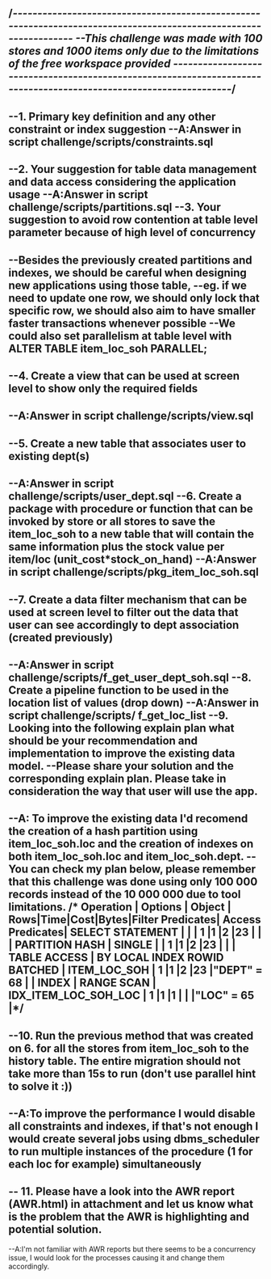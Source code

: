 /*------------------------------------------------------------------------------------------------------------------
--This challenge was made with 100 stores and 1000 items only due to the limitations of the free workspace provided
------------------------------------------------------------------------------------------------------------------*/
--
--1. Primary key definition and any other constraint or index suggestion
--A:Answer in script challenge/scripts/constraints.sql
--
--2. Your suggestion for table data management and data access considering the application usage
--A:Answer in script challenge/scripts/partitions.sql
--3. Your suggestion to avoid row contention at table level parameter because of high level of concurrency
--
--Besides the previously created partitions and indexes, we should be careful when designing new applications using those table,
--eg. if we need to update one row, we should only lock that specific row, we should also aim to have smaller faster transactions whenever possible
--We could also set parallelism at table level with ALTER TABLE item_loc_soh PARALLEL;
--
--4. Create a view that can be used at screen level to show only the required fields
--
--A:Answer in script challenge/scripts/view.sql
--
--5. Create a new table that associates user to existing dept(s)
--
--A:Answer in script challenge/scripts/user_dept.sql
--6. Create a package with procedure or function that can be invoked by store or all stores to save the item_loc_soh to a new table that will contain the same information plus the stock value per item/loc (unit_cost*stock_on_hand)
--A:Answer in script challenge/scripts/pkg_item_loc_soh.sql
--
--7. Create a data filter mechanism that can be used at screen level to filter out the data that user can see accordingly to dept association (created previously)
--
--A:Answer in script challenge/scripts/f_get_user_dept_soh.sql
--8. Create a pipeline function to be used in the location list of values (drop down)
--A:Answer in script challenge/scripts/ f_get_loc_list
--9. Looking into the following explain plan what should be your recommendation and implementation to improve the existing data model. 
--Please share your solution and the corresponding explain plan. Please take in consideration the way that user will use the app.
--
--A: To improve the existing data I'd recomend the creation of a hash partition using item_loc_soh.loc and the creation of indexes on both item_loc_soh.loc and item_loc_soh.dept.
--You can check my plan below, please remember that this challenge was done using only 100 000 records instead of the 10 000 000 due to tool limitations.
/*
Operation        | Options                      | Object               | Rows|Time|Cost|Bytes|Filter Predicates| Access Predicates|
SELECT STATEMENT |                              |                      | 1   |1   |2   |23   |                 |                  |
  PARTITION HASH | SINGLE                       |                      | 1   |1   |2   |23   |                 |                  |
    TABLE ACCESS | BY LOCAL INDEX ROWID BATCHED | ITEM_LOC_SOH         | 1   |1   |2   |23   |"DEPT" = 68      |                  |
      INDEX      | RANGE SCAN                   | IDX_ITEM_LOC_SOH_LOC | 1   |1   |1   |     |                 |"LOC" = 65        |*/
--
--10. Run the previous method that was created on 6. for all the stores from item_loc_soh to the history table. The entire migration should not take more than 15s to run (don't use parallel hint to solve it :)) 
--
--A:To improve the performance I would disable all constraints and indexes, if that's not enough I would create several jobs using dbms_scheduler to run multiple instances of the procedure (1 for each loc for example) simultaneously
--
-- 11. Please have a look into the AWR report (AWR.html) in attachment and let us know what is the problem that the AWR is highlighting and potential solution.
--
--A:I'm not familiar with AWR reports but there seems to be a concurrency issue, I would look for the processes causing it and change them accordingly.
